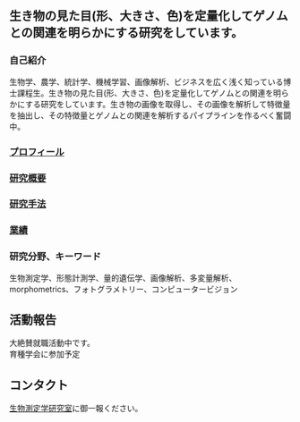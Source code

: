 ## 生き物の見た目(形、大きさ、色)を定量化してゲノムとの関連を明らかにする研究をしています。
### 自己紹介
生物学、農学、統計学、機械学習、画像解析、ビジネスを広く浅く知っている博士課程生。生き物の見た目(形、大きさ、色)を定量化してゲノムとの関連を明らかにする研究をしています。生き物の画像を取得し、その画像を解析して特徴量を抽出し、その特徴量とゲノムとの関連を解析するパイプラインを作るべく奮闘中。
### [プロフィール](about.md)
### [研究概要](/res.md)
### [研究手法](/metod.md)
### [業績](/gyouseki.md)

### 研究分野、キーワード
生物測定学、形態計測学、量的遺伝学、画像解析、多変量解析、morphometrics、フォトグラメトリー、コンピュータービジョン

## 活動報告
大絶賛就職活動中です。  
育種学会に参加予定


## コンタクト
[生物測定学研究室](https://sites.google.com/ut-biomet.org/lbm/ホーム)に御一報ください。


